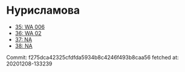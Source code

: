 # Нурисламова
- [35: WA 006](35.md)
- [36: WA 02](36.md)
- [37: NA](37.md)
- [38: NA](38.md)

Commit: f275dca42325cfdfda5934b8c4246f493b8caa56
 fetched at: 20201208-133239
